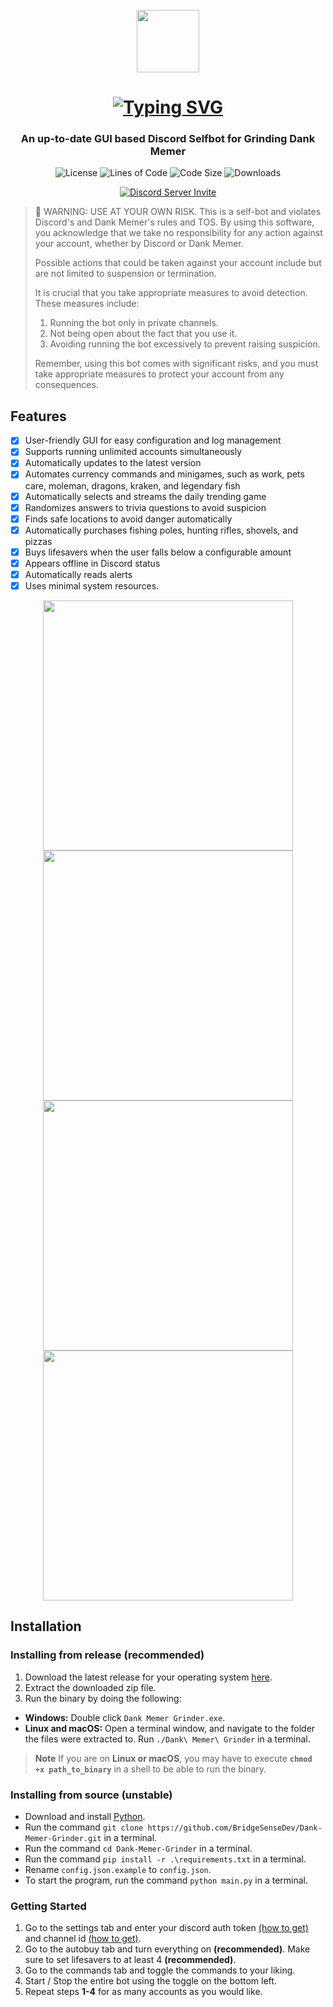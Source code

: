<br>

<div align="center">
  <img src=".github/assets/img/icon.png" width="100">

  # [![Typing SVG](https://readme-typing-svg.herokuapp.com?font=Permanent+Marker&size=40&pause=1000&color=598e3c&center=true&vCenter=true&width=435&lines=Dank+Memer+Grinder)](https://git.io/typing-svg)

  ### An up-to-date GUI based Discord Selfbot for Grinding Dank Memer

  ![License](https://img.shields.io/github/license/BridgeSenseDev/Dank-Memer-Grinder?color=598e3c&style=for-the-badge)
  ![Lines of Code](https://img.shields.io/tokei/lines/github/BridgeSenseDev/Dank-Memer-Grinder?color=598e3c&style=for-the-badge)
  ![Code Size](https://img.shields.io/github/languages/code-size/BridgeSenseDev/Dank-Memer-Grinder?color=598e3c&style=for-the-badge)
  ![Downloads](https://img.shields.io/github/downloads/BridgeSenseDev/Dank-Memer-Grinder/total?color=598e3c&style=for-the-badge)

  [![Discord Server Invite](https://discord.com/api/guilds/1052536060552433735/widget.png?style=banner2)](https://discord.gg/KTrmQnhCHb)
</div>


> 🚨 WARNING: USE AT YOUR OWN RISK. This is a self-bot and violates Discord's and Dank Memer's rules and TOS. By using this software, you acknowledge that we take no responsibility for any action against your account, whether by Discord or Dank Memer.
>
>Possible actions that could be taken against your account include but are not limited to suspension or termination.
>
> It is crucial that you take appropriate measures to avoid detection. These measures include:
> <ol>
>  <li>Running the bot only in private channels.</li>
>  <li>Not being open about the fact that you use it.</li>
>  <li>Avoiding running the bot excessively to prevent raising suspicion.</li>
> </ol>
> Remember, using this bot comes with significant risks, and you must take appropriate measures to protect your account from any consequences.
      

## Features

-   [x] User-friendly GUI for easy configuration and log management
-   [x] Supports running unlimited accounts simultaneously
-   [x] Automatically updates to the latest version
-   [x] Automates currency commands and minigames, such as work, pets care, moleman, dragons, kraken, and legendary fish
-   [x] Automatically selects and streams the daily trending game
-   [x] Randomizes answers to trivia questions to avoid suspicion
-   [x] Finds safe locations to avoid danger automatically
-   [x] Automatically purchases fishing poles, hunting rifles, shovels, and pizzas
-   [x] Buys lifesavers when the user falls below a configurable amount
-   [x] Appears offline in Discord status
-   [x] Automatically reads alerts
-   [x] Uses minimal system resources.

<div align="center">
  <img src=".github/assets/img/settings.png" width="400">
  <img src=".github/assets/img/commands.png" width="400">
  <img src=".github/assets/img/autobuy.png" width="400">
  <img src=".github/assets/img/gambling.png" width="400">
</div>

## Installation

### Installing from release (recommended)

1. Download the latest release for your operating system [here](https://github.com/BridgeSenseDev/Dank-Memer-Grinder/releases/).
2. Extract the downloaded zip file.
3. Run the binary by doing the following:

* **Windows:** Double click `Dank Memer Grinder.exe`.
* **Linux and macOS:** Open a terminal window, and navigate to the folder the files were extracted to. Run `./Dank\ Memer\ Grinder` in a terminal.

> **Note** If you are on **Linux or macOS**, you may have to execute **`chmod +x path_to_binary`** in a shell to be able to run the binary.

### Installing from source (unstable)

* Download and install [Python](https://www.python.org/downloads/).
* Run the command `git clone https://github.com/BridgeSenseDev/Dank-Memer-Grinder.git` in a terminal.
* Run the command `cd Dank-Memer-Grinder` in a terminal.
* Run the command `pip install -r .\requirements.txt` in a terminal.
* Rename `config.json.example` to `config.json`.
* To start the program, run the command `python main.py` in a terminal.

### Getting Started

1. Go to the settings tab and enter your discord auth token [(how to get)](https://www.youtube.com/watch?v=YEgFvgg7ZPI) and channel id [(how to get)](https://support.discord.com/hc/en-us/articles/206346498-Where-can-I-find-my-User-Server-Message-ID-#:~:text=On%20Android%20press%20and%20hold,name%20and%20select%20Copy%20ID).
2. Go to the autobuy tab and turn everything on **(recommended)**. Make sure to set lifesavers to at least 4 **(recommended)**.
3. Go to the commands tab and toggle the commands to your liking.
4. Start / Stop the entire bot using the toggle on the bottom left.
5. Repeat steps **1-4** for as many accounts as you would like.
